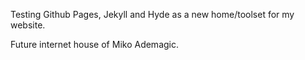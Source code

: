 Testing Github Pages, Jekyll and Hyde as a new home/toolset for my website.

Future internet house of Miko Ademagic.